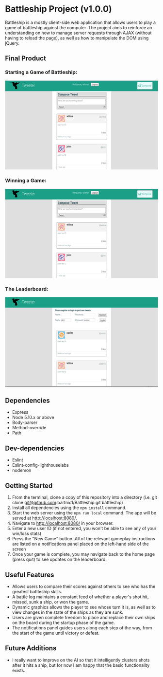 # Battleship Project (v1.0.0)

Battleship is a mostly client-side web application that allows users to play a game of battleship against the computer. The project aims to reinforce an understanding on how to manage server requests through AJAX (without having to reload the page), as well as how to manipulate the DOM using jQuery.

## Final Product

### Starting a Game of Battleship:
!["A game of Battleship"](https://github.com/bartnic1/tweeter/blob/master/loggedin.png)

### Winning a Game:
!["A won game"](https://github.com/bartnic1/tweeter/blob/master/loggedin.png)

### The Leaderboard:
!["The Leaderboard"](https://github.com/bartnic1/tweeter/blob/master/loggedout.png)

## Dependencies

- Express
- Node 5.10.x or above
- Body-parser
- Method-override
- Path

## Dev-dependencies

- Eslint
- Eslint-config-lighthouselabs
- nodemon

## Getting Started

1. From the terminal, clone a copy of this repository into a directory (i.e. git clone git@github.com:bartnic1/Battleship.git battleship)
2. Install all dependencies using the `npm install` command.
3. Start the web server using the `npm run local` command. The app will be served at <http://localhost:8080/>.
4. Navigate to <http://localhost:8080/> in your browser.
5. Enter a new user ID (if not entered, you won't be able to see any of your win/loss stats)
6. Press the "New Game" button. All of the relevant gameplay instructions are listed on a notifications panel placed on the left-hand side of the screen
7. Once your game is complete, you may navigate back to the home page (press quit) to see updates on the leaderboard.


## Useful Features

- Allows users to compare their scores against others to see who has the greatest battleship skills.
- A battle log maintains a constant feed of whether a player's shot hit, missed, sunk a ship, or won the game.
- Dynamic graphics allows the player to see whose turn it is, as well as to view changes in the state of the ships as they are sunk.
- Users are given complete freedom to place and replace their own ships on the board during the startup phase of the game.
- The notifications panel guides users along each step of the way, from the start of the game until victory or defeat.


## Future Additions

- I really want to improve on the AI so that it intelligently clusters shots after it hits a ship, but for now I am happy that the basic functionality exists.